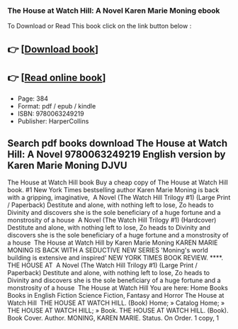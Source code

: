 ### The House at Watch Hill: A Novel Karen Marie Moning ebook

To Download or Read This book click on the link button below :

## 👉  [**[Download book](http://ebooksharez.info/download.php?group=book&from=github.com&id=715195&lnk=1066 "Download book")**]

## 👉  [**[Read online book](http://ebooksharez.info/download.php?group=book&from=github.com&id=715195&lnk=1066 "Read online book")**]


* Page: 384
* Format: pdf / epub / kindle
* ISBN: 9780063249219
* Publisher: HarperCollins



## Search pdf books download The House at Watch Hill: A Novel 9780063249219 English version by Karen Marie Moning DJVU



 The House at Watch Hill book Buy a cheap copy of The House at Watch Hill book. #1 New York Times bestselling author Karen Marie Moning is back with a gripping, imaginative, 
 A Novel (The Watch Hill Trilogy #1) (Large Print / Paperback) Destitute and alone, with nothing left to lose, Zo heads to Divinity and discovers she is the sole beneficiary of a huge fortune and a monstrosity of a house 
 A Novel (The Watch Hill Trilogy #1) (Hardcover) Destitute and alone, with nothing left to lose, Zo heads to Divinity and discovers she is the sole beneficiary of a huge fortune and a monstrosity of a house 
 The House at Watch Hill by Karen Marie Moning KAREN MARIE MONING IS BACK WITH A SEDUCTIVE NEW SERIES &#039;Moning&#039;s world building is extensive and inspired&#039; NEW YORK TIMES BOOK REVIEW. ****. THE HOUSE AT 
 A Novel (The Watch Hill Trilogy #1) (Large Print / Paperback) Destitute and alone, with nothing left to lose, Zo heads to Divinity and discovers she is the sole beneficiary of a huge fortune and a monstrosity of a house 
 The House at Watch Hill You are here: Home Books Books in English Fiction Science Fiction, Fantasy and Horror The House at Watch Hill 
 THE HOUSE AT WATCH HILL. (Book) Home; » Catalog Home; » THE HOUSE AT WATCH HILL; » Book. THE HOUSE AT WATCH HILL. (Book). Book Cover. Author. MONING, KAREN MARIE. Status. On Order. 1 copy, 1 





